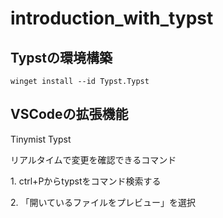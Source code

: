 # introduction_with_typst

## Typstの環境構築
```
winget install --id Typst.Typst
```
## VSCodeの拡張機能
Tinymist Typst 

リアルタイムで変更を確認できるコマンド

1\. ctrl+Pからtypstをコマンド検索する 

2\. 「開いているファイルをプレビュー」を選択

